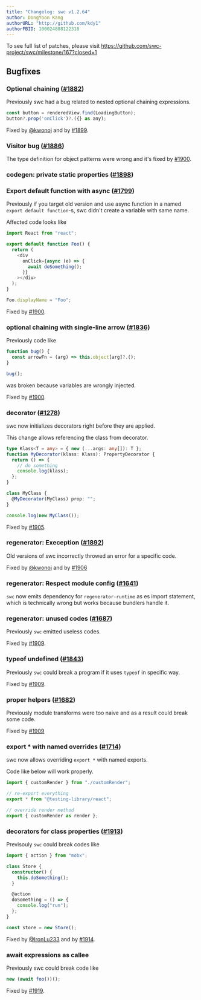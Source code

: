 ```yaml
---
title: "Changelog: swc v1.2.64"
author: DongYoon Kang
authorURL: "http://github.com/kdy1"
authorFBID: 100024888122318
---
```


To see full list of patches, please visit https://github.com/swc-project/swc/milestone/167?closed=1

## Bugfixes

### Optional chaining ([#1882](https://github.com/swc-project/swc/issues/1882))

Previously swc had a bug related to nested optional chaining expressions.

```js
const button = renderedView.find(LoadingButton);
button?.prop('onClick')?.({} as any);
```

Fixed by [@kwonoj](https://github.com/kwonoj) and by [#1899](https://github.com/swc-project/swc/pull/1899).

### Visitor bug ([#1886](https://github.com/swc-project/swc/issues/1886))

The type definition for object patterns were wrong and it's fixed by [#1900](https://github.com/swc-project/swc/pull/1900).

### codegen: private static properties ([#1898](https://github.com/swc-project/swc/issues/1898))

### Export default function with async ([#1799](https://github.com/swc-project/swc/issues/1799))

Previously if you target old version and use async function in a named `export default function`-s, swc didn't create a variable with same name.

Affected code looks like

```js
import React from "react";

export default function Foo() {
  return (
    <div
      onClick={async (e) => {
        await doSomething();
      }}
    ></div>
  );
}

Foo.displayName = "Foo";
```

Fixed by [#1900](https://github.com/swc-project/swc/pull/1900).

### optional chaining with single-line arrow ([#1836](https://github.com/swc-project/swc/issues/1836))

Previously code like

```ts
function bug() {
  const arrowFn = (arg) => this.object[arg]?.();
}

bug();
```

was broken because variables are wrongly injected.

Fixed by [#1900](https://github.com/swc-project/swc/pull/1900).

### decorator ([#1278](https://github.com/swc-project/swc/issues/1278))

swc now initializes decorators right before they are applied.

This change allows referencing the class from decorator.

```ts
type Klass<T = any> = { new (...args: any[]): T };
function MyDecorator(klass: Klass): PropertyDecorator {
  return () => {
    // do something
    console.log(klass);
  };
}

class MyClass {
  @MyDecorator(MyClass) prop: "";
}

console.log(new MyClass());
```

Fixed by [#1905](https://github.com/swc-project/swc/pull/1905).

### regenerator: Exeception ([#1892](https://github.com/swc-project/swc/issues/1892))

Old versions of swc incorrectly throwed an error for a specific code.

Fixed by [@kwonoj](https://github.com/kwonoj) and by [#1906](https://github.com/swc-project/swc/pull/1906)

### regenerator: Respect module config ([#1641](https://github.com/swc-project/swc/issues/1641))

`swc` now emits dependency for `regenerator-runtime` as es import statement, which is technically wrong but works because bundlers handle it.

### regenerator: unused codes ([#1687](https://github.com/swc-project/swc/issues/1687))

Previously `swc` emitted useless codes.

Fixed by [#1909](https://github.com/swc-project/swc/pull/1909).

### typeof undefined ([#1843](https://github.com/swc-project/swc/issues/1843))

Previously `swc` could break a program if it uses `typeof` in specific way.

Fixed by [#1909](https://github.com/swc-project/swc/pull/1909).

### proper helpers ([#1682](https://github.com/swc-project/swc/issues/1682))

Previously module transforms were too naive and as a result could break some code.

Fixed by [#1909](https://github.com/swc-project/swc/pull/1909)

### export \* with named overrides ([#1714](https://github.com/swc-project/swc/issues/1714))

swc now allows overriding `export *` with named exports.

Code like below will work properly.

```ts
import { customRender } from "./customRender";

// re-export everything
export * from "@testing-library/react";

// override render method
export { customRender as render };
```

### decorators for class properties ([#1913](https://github.com/swc-project/swc/issues/1913))

Previsouly `swc` could break codes like

```ts
import { action } from "mobx";

class Store {
  constructor() {
    this.doSomething();
  }

  @action
  doSomething = () => {
    console.log("run");
  };
}

const store = new Store();
```

Fixed by [@IronLu233](https://github.com/IronLu233) and by [#1914](https://github.com/swc-project/swc/pull/1914).

### await expressions as callee

Previously swc could break code like

```ts
new (await foo())();
```

Fixed by [#1919](https://github.com/swc-project/swc/pull/1919).
